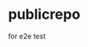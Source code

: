 # publicrepo
for e2e test















































































































































































































































































































































































































































































































































































































































































































































































































































































































































































































































































































































































































































































































































































































































































































































































































































































































































































































































































































































